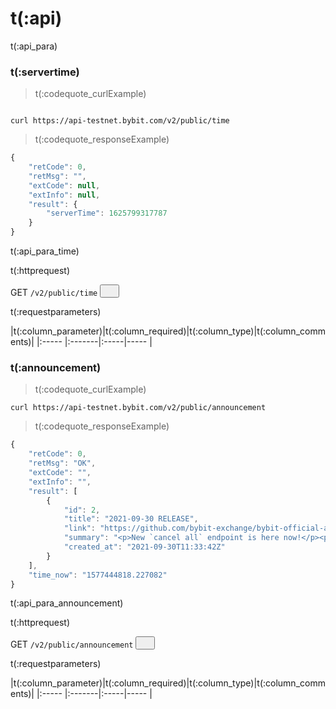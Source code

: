 # t(:api)
t(:api_para)

### t(:servertime)
> t(:codequote_curlExample)

```console

curl https://api-testnet.bybit.com/v2/public/time

```

> t(:codequote_responseExample)

```javascript
{
	"retCode": 0,
	"retMsg": "",
	"extCode": null,
	"extInfo": null,
	"result": {
		"serverTime": 1625799317787
	}
}
```
t(:api_para_time)

<p class="fake_header">t(:httprequest)</p>
GET
<code><span id=vpTime>/v2/public/time</span></code>
<button class="clipboard_button" data-clipboard-action="copy" data-clipboard-target="#vpTime"><img src="/images/copy_to_clipboard.png" height=15 width=15></img></button>

<p class="fake_header">t(:requestparameters)</p>
|t(:column_parameter)|t(:column_required)|t(:column_type)|t(:column_comments)|
|:----- |:-------|:-----|----- |




### t(:announcement)
> t(:codequote_curlExample)

```console
curl https://api-testnet.bybit.com/v2/public/announcement
```

> t(:codequote_responseExample)

```javascript
{
    "retCode": 0,
    "retMsg": "OK",
    "extCode": "",
    "extInfo": "",
    "result": [
        {
            "id": 2,
            "title": "2021-09-30 RELEASE",
            "link": "https://github.com/bybit-exchange/bybit-official-api-docs/blob/master/en/CHANGELOG.md",
            "summary": "<p>New `cancel all` endpoint is here now!</p><p>Additionally, we strongly recommend that you use the new released place and cancel active V2 endpoints, which are more stable and efficient.The old ones are deprecated (although still working for the time be",
            "created_at": "2021-09-30T11:33:42Z"
        }
    ],
    "time_now": "1577444818.227082"
}
```

t(:api_para_announcement)

<p class="fake_header">t(:httprequest)</p>
GET
<code><span id=vpAnnouncement>/v2/public/announcement</span></code>
<button class="clipboard_button" data-clipboard-action="copy" data-clipboard-target="#vpAnnouncement"><img src="/images/copy_to_clipboard.png" height=15 width=15></img></button>

<p class="fake_header">t(:requestparameters)</p>
|t(:column_parameter)|t(:column_required)|t(:column_type)|t(:column_comments)|
|:----- |:-------|:-----|----- |
